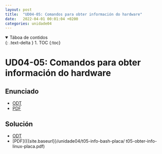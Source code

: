 ```yaml
---
layout: post
title:  "UD04-05: Comandos para obter información do hardware"
date:   2022-04-01 00:01:04 +0200
categories: unidade04
---
```


<details open markdown="block">
  <summary>
    Táboa de contidos
  </summary>
  {: .text-delta }
1. TOC
{:toc}
</details>

# UD04-05: Comandos para obter información do hardware



## Enunciado 
* [ODT]({{site.baseurl}}/unidade04/t05-info-bash-placa/t05-obter-info-linux-placa-alumno.odt)
* [PDF]({{site.baseurl}}/unidade04/t05-info-bash-placa/t05-obter-info-linux-placa-alumno.pdf)


## Solución 
* [ODT]({{site.baseurl}}/unidade04/t05-info-bash-placa/t05-obter-info-linux-placa.odt.odt)
* [PDF]({{site.baseurl}}/unidade04/t05-info-bash-placa/ t05-obter-info-linux-placa.pdf)

